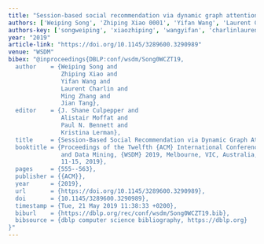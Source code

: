 ```yaml
---
title: "Session-based social recommendation via dynamic graph attention networks"
authors: ['Weiping Song', 'Zhiping Xiao 0001', 'Yifan Wang', 'Laurent Charlin', 'Ming Zhang 0004', 'Jian Tang']
authors-key: ['songweiping', 'xiaozhiping', 'wangyifan', 'charlinlaurent', 'zhangming', 'tangjian']
year: "2019"
article-link: "https://doi.org/10.1145/3289600.3290989"
venue: "WSDM"
bibex: "@inproceedings{DBLP:conf/wsdm/Song0WCZT19,
  author    = {Weiping Song and
               Zhiping Xiao and
               Yifan Wang and
               Laurent Charlin and
               Ming Zhang and
               Jian Tang},
  editor    = {J. Shane Culpepper and
               Alistair Moffat and
               Paul N. Bennett and
               Kristina Lerman},
  title     = {Session-Based Social Recommendation via Dynamic Graph Attention Networks},
  booktitle = {Proceedings of the Twelfth {ACM} International Conference on Web Search
               and Data Mining, {WSDM} 2019, Melbourne, VIC, Australia, February
               11-15, 2019},
  pages     = {555--563},
  publisher = {{ACM}},
  year      = {2019},
  url       = {https://doi.org/10.1145/3289600.3290989},
  doi       = {10.1145/3289600.3290989},
  timestamp = {Tue, 21 May 2019 11:38:33 +0200},
  biburl    = {https://dblp.org/rec/conf/wsdm/Song0WCZT19.bib},
  bibsource = {dblp computer science bibliography, https://dblp.org}
}"
---
```

